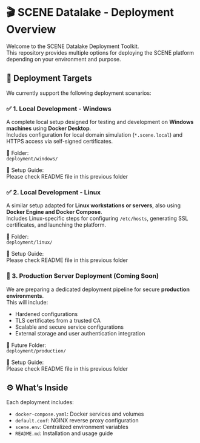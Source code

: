 # 🎬 SCENE Datalake - Deployment Overview

Welcome to the SCENE Datalake Deployment Toolkit.  
This repository provides multiple options for deploying the SCENE platform depending on your environment and purpose.



## 📌 Deployment Targets

We currently support the following deployment scenarios:

### ✅ 1. Local Development - **Windows**

A complete local setup designed for testing and development on **Windows machines** using **Docker Desktop**.  
Includes configuration for local domain simulation (`*.scene.local`) and HTTPS access via self-signed certificates.

📂 Folder:  
`deployment/windows/`

📘 Setup Guide:  
Please check README file in this previous folder


### ✅ 2. Local Development - **Linux**

A similar setup adapted for **Linux workstations or servers**, also using **Docker Engine and Docker Compose**.  
Includes Linux-specific steps for configuring `/etc/hosts`, generating SSL certificates, and launching the platform.

📂 Folder:  
`deployment/linux/`

📘 Setup Guide:  
Please check README file in this previous folder



### 🚧 3. Production Server Deployment (Coming Soon)

We are preparing a dedicated deployment pipeline for secure **production environments**.  
This will include:

- Hardened configurations
- TLS certificates from a trusted CA
- Scalable and secure service configurations
- External storage and user authentication integration

📂 Future Folder:  
`deployment/production/`

📘 Setup Guide:  
Please check README file in this previous folder



## ⚙️ What’s Inside

Each deployment includes:

- `docker-compose.yaml`: Docker services and volumes
- `default.conf`: NGINX reverse proxy configuration
- `scene.env`: Centralized environment variables
- `README.md`: Installation and usage guide



